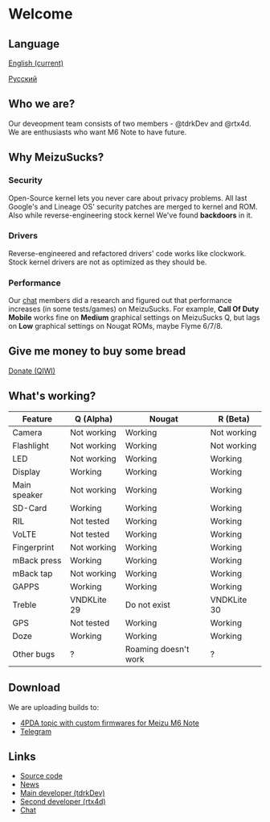 # Welcome

## Language
[English (current)](https://meizucustoms.github.io)

[Русский](https://meizucustoms.github.io/ru)

## Who we are?
Our deveopment team consists of two members - @tdrkDev and @rtx4d.
We are enthusiasts who want M6 Note to have future.

## Why MeizuSucks?
### Security
Open-Source kernel lets you never care about privacy problems. All last Google's and Lineage OS' security patches are merged to kernel and ROM. Also while reverse-engineering stock kernel We've found **backdoors** in it.

### Drivers
Reverse-engineered and refactored drivers' code works like clockwork. Stock kernel drivers are not as optimized as they should be.

### Performance
Our [chat](https://t.me/msucks_chat) members did a research and figured out that performance increases (in some tests/games) on MeizuSucks. For example, **Call Of Duty Mobile** works fine on **Medium** graphical settings on MeizuSucks Q, but lags on **Low** graphical settings on Nougat ROMs, maybe Flyme 6/7/8.

## Give me money to buy some bread
[Donate (QIWI)](https://qiwi.com/n/TDRKDEV)

## What's working?

Feature | Q (Alpha) | Nougat | R (Beta)
------ | --------- | ------ | ------
Camera | Not working | Working | Not working
Flashlight | Not working | Working | Not working
LED | Not working | Working | Working
Display | Working | Working | Working
Main speaker | Not working | Working | Working
SD-Card | Working | Working | Working
RIL | Not tested | Working | Working
VoLTE | Not tested | Working | Working
Fingerprint | Not working | Working | Working
mBack press | Working | Working | Working
mBack tap | Not working | Working | Working
GAPPS | Working | Working | Working
Treble | VNDKLite 29 | Do not exist | VNDKLite 30
GPS | Not tested | Working | Working
Doze | Working | Working | Working
Other bugs | ? | Roaming doesn't work | ?

## Download
We are uploading builds to:
* [4PDA topic with custom firmwares for Meizu M6 Note](https://4pda.ru/forum/index.php?showtopic=886117)
* [Telegram](https://t.me/msucks)

## Links
* [Source code](https://github.com/meizucustoms)
* [News](https://t.me/msucks)
* [Main developer (tdrkDev)](https://t.me/tdrkDev)
* [Second developer (rtx4d)](https://t.me/rtx4d)
* [Chat](https://t.me/msucks_chat)
